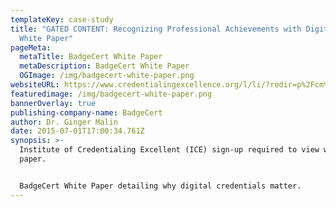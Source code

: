 ```yaml
---
templateKey: case-study
title: "GATED CONTENT: Recognizing Professional Achievements with Digital Badges
  White Paper"
pageMeta:
  metaTitle: BadgeCert White Paper
  metaDescription: BadgeCert White Paper
  OGImage: /img/badgecert-white-paper.png
websiteURL: https://www.credentialingexcellence.org/l/li/?redir=p%2Fcm%2Fld%2Ffid%3D337
featuredimage: /img/badgecert-white-paper.png
bannerOverlay: true
publishing-company-name: BadgeCert
author: Dr. Ginger Malin
date: 2015-07-01T17:00:34.761Z
synopsis: >-
  Institute of Credentialing Excellent (ICE) sign-up required to view white
  paper.


  BadgeCert White Paper detailing why digital credentials matter.
---
```

